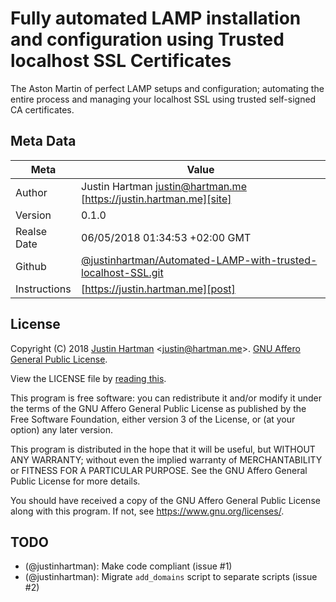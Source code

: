 # Fully automated LAMP installation and configuration using Trusted localhost SSL Certificates

The Aston Martin of perfect LAMP setups and configuration; automating the entire process and managing your localhost SSL using trusted self-signed CA certificates. 

## Meta Data

| Meta         | Value                                                                 |
|--------------|-----------------------------------------------------------------------|
| Author       | Justin Hartman <justin@hartman.me> [https://justin.hartman.me][site]  |
| Version      | 0.1.0                                                                 |
| Realse Date  | 06/05/2018 01:34:53 +02:00 GMT                                        |
| Github       | [@justinhartman/Automated-LAMP-with-trusted-localhost-SSL.git][git]   |
| Instructions | [https://justin.hartman.me][post]                                     |

## License

Copyright (C) 2018 [Justin Hartman][site] <[justin@hartman.me][email]>. [GNU Affero General Public License][agpl].

View the LICENSE file by [reading this][license].

This program is free software: you can redistribute it and/or modify
it under the terms of the GNU Affero General Public License as
published by the Free Software Foundation, either version 3 of the
License, or (at your option) any later version.

This program is distributed in the hope that it will be useful,
but WITHOUT ANY WARRANTY; without even the implied warranty of
MERCHANTABILITY or FITNESS FOR A PARTICULAR PURPOSE. See the
GNU Affero General Public License for more details.

You should have received a copy of the GNU Affero General Public License
along with this program. If not, see <https://www.gnu.org/licenses/>.

## TODO

- (@justinhartman): Make code compliant (issue #1)
- (@justinhartman): Migrate `add_domains` script to separate scripts (issue #2)


[email]: mailto:justin@hartman.me?subject=Github+Contact
[agpl]: https://opensource.org/licenses/AGPL-3.0
[license]: LICENSE
[site]: https://justin.hartman.me
[post]: https://justin.hartman.me
[git]: https://github.com/justinhartman/Automated-LAMP-with-trusted-localhost-SSL.git
